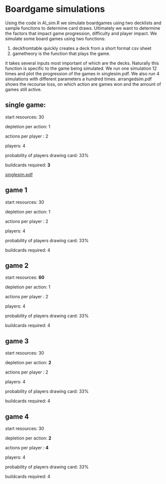 # Boardgame simulations

Using the code in AI_sim.R we simulate boardgames using two decklists and sample funcitons to determine card draws. Ultimately we want to determine the factors that impact game progression, difficulty and player impact.
We simulate some board games using two functions:

1. deckfromtable quickly creates a deck from a short format csv sheet
2. gametheory is the function that plays the game. 

it takes several inputs most important of which are the decks. Naturally this function is specific to the game being simulated. We run one simulation 12 times and plot the progression of the games in singlesim.pdf. We also run 4 simulations with different parameters a hundred times. arrangedsim.pdf shows the recourse loss, on which action are games won and the amount of games still active. 

## single game:
start resources: 30

depletion per action: 1

actions per player : 2

players: 4

probability of players drawing card: 33%

buildcards required: **3**

[singlesim.pdf](figures/singlesim.pdf)

## game 1
start resources: 30

depletion per action: 1

actions per player : 2

players: 4

probability of players drawing card: 33%

buildcards required: 4

## game 2
start resources: **60**

depletion per action: 1

actions per player : 2

players: 4

probability of players drawing card: 33%

buildcards required: 4

## game 3
start resources: 30

depletion per action: **2**

actions per player : 2

players: 4

probability of players drawing card: 33%

buildcards required: 4

## game 4
start resources: 30

depletion per action: **2**

actions per player : **4**

players: 4

probability of players drawing card: 33%

buildcards required: 4




